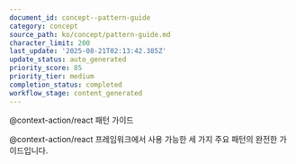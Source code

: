 ```yaml
---
document_id: concept--pattern-guide
category: concept
source_path: ko/concept/pattern-guide.md
character_limit: 200
last_update: '2025-08-21T02:13:42.385Z'
update_status: auto_generated
priority_score: 85
priority_tier: medium
completion_status: completed
workflow_stage: content_generated
---
```

@context-action/react 패턴 가이드

@context-action/react 프레임워크에서 사용 가능한 세 가지 주요 패턴의 완전한 가이드입니다.
